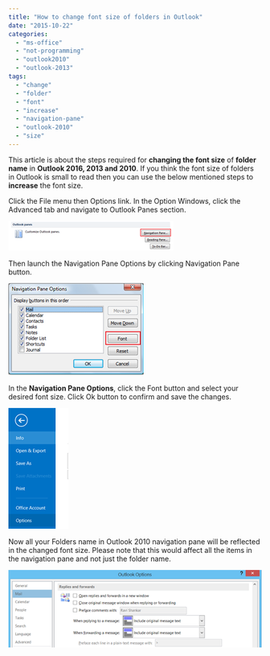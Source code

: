 ```yaml
---
title: "How to change font size of folders in Outlook"
date: "2015-10-22"
categories: 
  - "ms-office"
  - "not-programming"
  - "outlook2010"
  - "outlook-2013"
tags: 
  - "change"
  - "folder"
  - "font"
  - "increase"
  - "navigation-pane"
  - "outlook-2010"
  - "size"
---
```


This article is about the steps required for **changing the font size** of **folder name** in **Outlook 2016, 2013 and 2010**. If you think the font size of folders in Outlook is small to read then you can use the below mentioned steps to **increase** the font size.

Click the File menu then Options link. In the Option Windows, click the Advanced tab and navigate to Outlook Panes section.

[![Outlook 2010 - Outlook Panes](images/image_thumb8.png "Outlook Panes")](http://blogmines.com/blog/wp-content/uploads/2011/11/image8.png)

Then launch the Navigation Pane Options by clicking Navigation Pane button.

[![Navigation Pane Options - Outlook 2010](images/1_image_thumb9.png "Navigation Pane Options")](http://blogmines.com/blog/wp-content/uploads/2011/11/image9.png)

In the **Navigation Pane Options**, click the Font button and select your desired font size. Click Ok button to confirm and save the changes.

[![Font ](images/1_image_thumb10.png "Font ")](http://blogmines.com/blog/wp-content/uploads/2011/11/image10.png)

Now all your Folders name in Outlook 2010 navigation pane will be reflected in the changed font size. Please note that this would affect all the items in the navigation pane and not just the folder name.

[![Change Outlook Folder Font Size](images/image_thumb11.png "Change Outlook Folder Font Size")](http://blogmines.com/blog/wp-content/uploads/2011/11/image11.png)
